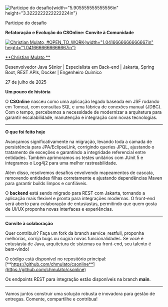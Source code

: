 ![Participe do desafio](temp_media/media/image1.png){width="5.905555555555556in" height="3.3222222222222224in"}

Participe do desafio

**Refatoração e Evolução do CSOnline: Convite à Comunidade**

[![Christian Mulato, #OPEN_TO_WORK](temp_media/media/image2.jpeg){width="1.0416666666666667in" height="1.0416666666666667in"}](https://www.linkedin.com/in/chmulato/)

[**Christian Mulato **](https://www.linkedin.com/in/chmulato/)

Desenvolvedor Java Sênior \| Especialista em Back-end \| Jakarta, Spring Boot, REST APIs, Docker \| Engenheiro Químico

27 de julho de 2025

**Um pouco de história**

O **CSOnline** nasceu como uma aplicação legado baseada em JSF rodando em Tomcat, com consultas SQL e uma fábrica de conexões manual (JDBC). Com o tempo, percebemos a necessidade de modernizar a arquitetura para garantir escalabilidade, manutenção e integração com novas tecnologias.

------------------------------------------------------------------------

**O que foi feito hoje**

Avançamos significativamente na migração, levando toda a camada de persistência para JPA/EclipseLink, corrigindo queries JPQL, ajustando o tratamento de exceções e garantindo a integridade referencial entre entidades. Também aprimoramos os testes unitários com JUnit 5 e integramos o Log4j2 para uma melhor rastreabilidade.

Além disso, resolvemos desafios envolvendo mapeamentos de cascata, removendo entidades filhas corretamente e ajustando dependências Maven para garantir builds limpos e confiáveis.

O **backend** está sendo migrado para REST com Jakarta, tornando a aplicação mais flexível e pronta para integrações modernas. O front-end será aberto para colaboração de entusiastas, permitindo que quem gosta de UI/UX proponha novas interfaces e experiências.

------------------------------------------------------------------------

**Convite à colaboração**

Quer contribuir? Faça um fork da branch service_restfull, proponha melhorias, corrija bugs ou sugira novas funcionalidades. Se você é entusiasta de Java, arquitetura de sistemas ou front-end, seu talento é bem-vindo!

O código está disponível no repositório principal: [**https://github.com/chmulato/csonline**](https://github.com/chmulato/csonline)

Os endpoints REST para integração estão disponíveis na branch **main**.

------------------------------------------------------------------------

Vamos juntos construir uma solução robusta e inovadora para gestão de entregas. Comente, compartilhe e contribua!
